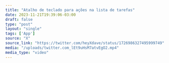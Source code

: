```yaml
---
title: "Atalho de teclado para ações na lista de tarefas"
date: 2023-11-21T19:39:06-03:00
draft: false
type: "post"
layout: "single"
tags: ['App']
source: "X"
source_link: "https://twitter.com/heyXdave/status/1726986327495999749"
media: "/uploads/twitter.com_lEt9uHsM7atvEgO2.mp4"
media_type: "video"
---
```


